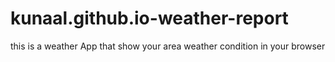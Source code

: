 # kunaal.github.io-weather-report
this is a weather App that show your area weather condition in your browser
